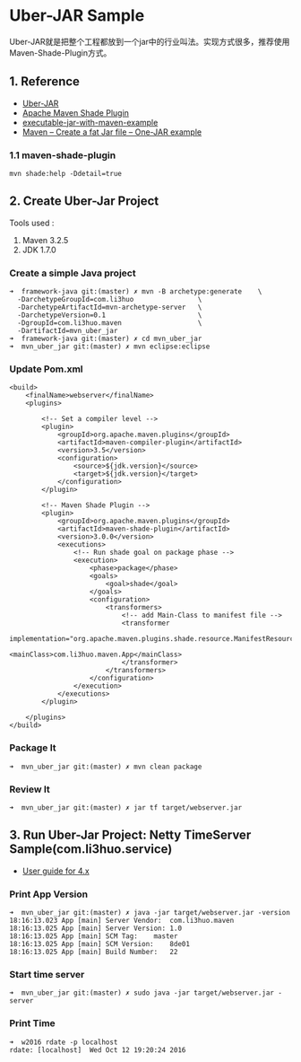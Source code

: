 # Uber-JAR Sample

Uber-JAR就是把整个工程都放到一个jar中的行业叫法。实现方式很多，推荐使用Maven-Shade-Plugin方式。

## 1. Reference
* [Uber-JAR](http://imagej.net/Uber-JAR)
* [Apache Maven Shade Plugin](http://maven.apache.org/plugins/maven-shade-plugin/)
* [executable-jar-with-maven-example](https://github.com/jinahya/executable-jar-with-maven-example)
* [Maven – Create a fat Jar file – One-JAR example](http://www.mkyong.com/maven/maven-create-a-fat-jar-file-one-jar-example/)

### 1.1 maven-shade-plugin

	mvn shade:help -Ddetail=true

## 2. Create Uber-Jar Project

Tools used :

1. Maven 3.2.5
1. JDK 1.7.0

### Create a simple Java project

	➜  framework-java git:(master) ✗ mvn -B archetype:generate    \
	  -DarchetypeGroupId=com.li3huo                \
	  -DarchetypeArtifactId=mvn-archetype-server   \
	  -DarchetypeVersion=0.1           	           \
	  -DgroupId=com.li3huo.maven                   \
	  -DartifactId=mvn_uber_jar
	➜  framework-java git:(master) ✗ cd mvn_uber_jar
	➜  mvn_uber_jar git:(master) ✗ mvn eclipse:eclipse

### Update Pom.xml

	<build>
		<finalName>webserver</finalName>
		<plugins>

			<!-- Set a compiler level -->
			<plugin>
				<groupId>org.apache.maven.plugins</groupId>
				<artifactId>maven-compiler-plugin</artifactId>
				<version>3.5</version>
				<configuration>
					<source>${jdk.version}</source>
					<target>${jdk.version}</target>
				</configuration>
			</plugin>

			<!-- Maven Shade Plugin -->
			<plugin>
				<groupId>org.apache.maven.plugins</groupId>
				<artifactId>maven-shade-plugin</artifactId>
				<version>3.0.0</version>
				<executions>
					<!-- Run shade goal on package phase -->
					<execution>
						<phase>package</phase>
						<goals>
							<goal>shade</goal>
						</goals>
						<configuration>
							<transformers>
								<!-- add Main-Class to manifest file -->
								<transformer
									implementation="org.apache.maven.plugins.shade.resource.ManifestResourceTransformer">
									<mainClass>com.li3huo.maven.App</mainClass>
								</transformer>
							</transformers>
						</configuration>
					</execution>
				</executions>
			</plugin>

		</plugins>
	</build>

### Package It
	➜  mvn_uber_jar git:(master) ✗ mvn clean package

### Review It
	➜  mvn_uber_jar git:(master) ✗ jar tf target/webserver.jar

## 3. Run Uber-Jar Project: Netty TimeServer Sample(com.li3huo.service)
* [User guide for 4.x](http://netty.io/wiki/user-guide-for-4.x.html)

### Print App Version

	➜  mvn_uber_jar git:(master) ✗ java -jar target/webserver.jar -version
	18:16:13.023 App [main] Server Vendor:	com.li3huo.maven
	18:16:13.025 App [main] Server Version:	1.0
	18:16:13.025 App [main] SCM Tag:	master
	18:16:13.025 App [main] SCM Version:	8de01
	18:16:13.025 App [main] Build Number:	22

### Start time server

	➜  mvn_uber_jar git:(master) ✗ sudo java -jar target/webserver.jar -server

### Print Time

	➜  w2016 rdate -p localhost
	rdate: [localhost]	Wed Oct 12 19:20:24 2016

	

